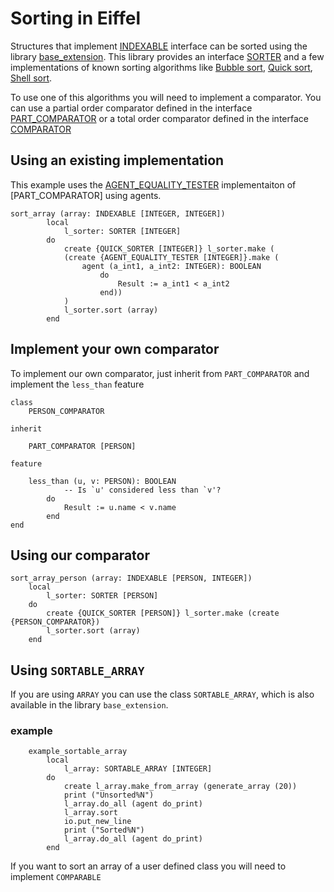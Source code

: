 # Sorting in Eiffel
Structures that implement [INDEXABLE](https://www.eiffel.org/files/doc/static/20.05/libraries/base/indexable_chart.html) interface can be sorted using the library [base_extension](https://www.eiffel.org/files/doc/static/20.05/libraries/base_extension/index.html).
This library provides an interface [SORTER](https://www.eiffel.org/files/doc/static/20.05/libraries/base_extension/sorter_chart.html) and a few implementations of known sorting algorithms like [Bubble sort](https://www.eiffel.org/files/doc/static/20.05/libraries/base_extension/bubble_sorter_chart.html), [Quick sort](https://www.eiffel.org/files/doc/static/20.05/libraries/base_extension/quick_sorter_chart.html), [Shell sort](https://www.eiffel.org/files/doc/static/20.05/libraries/base_extension/shell_sorter_chart.html).

To use one of this algorithms you will need to implement a comparator.
You can use a partial order comparator defined in the interface [PART_COMPARATOR](https://www.eiffel.org/files/doc/static/20.05/libraries/base_extension/part_comparator_chart.html) or a total order comparator defined in the interface [COMPARATOR](https://www.eiffel.org/files/doc/static/20.05/libraries/base_extension/comparator_chart.html)


## Using an existing implementation
This example uses the [AGENT_EQUALITY_TESTER](https://www.eiffel.org/files/doc/static/20.05/libraries/base_extension/part_comparator_chart.html)  implementaiton of [PART_COMPARATOR] using agents.


```
sort_array (array: INDEXABLE [INTEGER, INTEGER])
	    local
	        l_sorter: SORTER [INTEGER]
	    do
	        create {QUICK_SORTER [INTEGER]} l_sorter.make (
	        (create {AGENT_EQUALITY_TESTER [INTEGER]}.make (
                agent (a_int1, a_int2: INTEGER): BOOLEAN
                    do
                        Result := a_int1 < a_int2
                    end))
	        )
	        l_sorter.sort (array)
	    end
```

## Implement your own comparator
To implement our own comparator, just inherit from `PART_COMPARATOR` and implement the `less_than` feature

```
class
	PERSON_COMPARATOR

inherit

	PART_COMPARATOR [PERSON]

feature

	less_than (u, v: PERSON): BOOLEAN
			-- Is `u' considered less than `v'?
		do
			Result := u.name < v.name
		end
end
```

## Using our comparator

```
sort_array_person (array: INDEXABLE [PERSON, INTEGER])
    local
        l_sorter: SORTER [PERSON]
    do
        create {QUICK_SORTER [PERSON]} l_sorter.make (create {PERSON_COMPARATOR})
        l_sorter.sort (array)
    end
```


## Using `SORTABLE_ARRAY`

If you are using `ARRAY` you can use the class `SORTABLE_ARRAY`,  which is also available in the library `base_extension`.

### example
```
	example_sortable_array
		local
			l_array: SORTABLE_ARRAY [INTEGER]
		do
			create l_array.make_from_array (generate_array (20))
			print ("Unsorted%N")
			l_array.do_all (agent do_print)
			l_array.sort
			io.put_new_line
			print ("Sorted%N")
			l_array.do_all (agent do_print)
		end
```

If you want to sort an array of a user defined class you will need to implement `COMPARABLE`